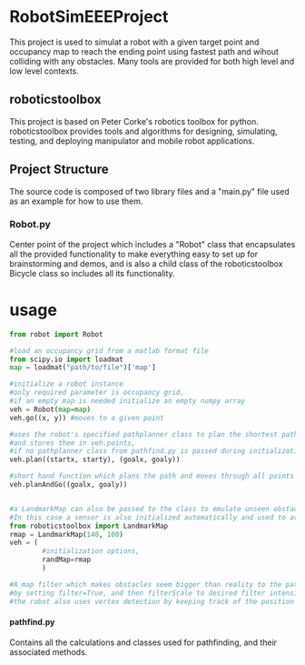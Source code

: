# RobotSimEEEProject
This project is used to simulat a robot with a given target point and occupancy map to reach the ending point using fastest path and wihout colliding with any obstacles. Many tools are provided for both high level and low level contexts.

## roboticstoolbox
This project is based on Peter Corke's robotics toolbox for python.
roboticstoolbox provides tools and algorithms for designing, simulating, testing, and deploying manipulator and mobile robot applications.

## Project Structure
The source code is composed of two library files and a "main.py" file used as an example for how to use them.

### Robot.py
Center point of the project which includes a "Robot" class that encapsulates all the provided functionality to make everything easy to set up for brainstorming and demos, and is also a child class of the roboticstoolbox Bicycle class so includes all its functionality.

# usage
```python 
from robot import Robot

#load an occupancy grid from a matlab format file
from scipy.io import loadmat
map = loadmat("path/to/file")['map']

#initialize a robot instance
#only required parameter is occupancy grid, 
#if an empty map is needed initialize an empty numpy array
veh = Robot(map=map)
veh.go((x, y)) #moves to a given point

#uses the robot's specified pathplanner class to plan the shortest path through the map,
#and stores them in veh.points,
#if no pathplanner class from pathfind.py is passed during initialization the default ThetaStar class is used
veh.plan((startx, starty), (goalx, goaly)) 

#short hand function which plans the path and moves through all points
veh.planAndGo((goalx, goaly))


#a LandmarkMap can also be passed to the class to emulate unseen obstacles in a previously known environment.
#In this case a sensor is also initialized automatically and used to avoid these obstacles.
from roboticstoolbox import LandmarkMap 
rmap = LandmarkMap(140, 100)
veh = (
        #initialization options, 
        randMap=rmap
        )

#A map filter which makes obstacles seem bigger than reality to the pathplanner to force the robot to move further from walls is also available 
#by setting filter=True, and then filterScale to desired filter intensity.
#the robot also uses vertex detection by keeping track of the position of its vertices
```

#### pathfind.py
Contains all the calculations and classes used for pathfinding, and their associated methods.


           
